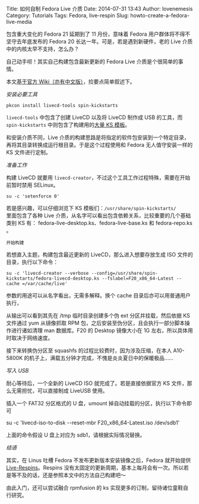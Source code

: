 Title: 如何自制 Fedora Live 介质
Date: 2014-07-31 13:43
Author: lovenemesis
Category: Tutorials
Tags: Fedora, live-respin
Slug: howto-create-a-fedora-live-media

包含重大变化的 Fedora 21 延期到了 11 月份，意味着 Fedora
用户群体将不得不坚守去年底发布的 Fedora 20
长达一年。可是，若是遇到新硬件，老的 Live
介质中的内核太早不支持，怎么办？

自己动手呗！其实自己构建包含最新更新的 Fedora Live
介质是个很简单的事情。

本文[基于官方
Wiki（亦有中文版）](https://fedoraproject.org/wiki/How_to_create_and_use_a_Live_CD)，捡要点简单叙述下。

*安装必要工具*

`pkcon install livecd-tools spin-kickstarts`

`livecd-tools` 中包含了创建 LiveCD 以及将 LiveCD 制作成 USB 的工具，而
`spin-kickstarts` 中则包含了构建用的[大量 KS
模板](https://git.fedorahosted.org/cgit/spin-kickstarts.git/tree/)。

和安装介质不同，Live
介质的构建思路是将指定的软件包安装到一个特定目录，再将其目录转换成运行根目录。于是这个过程使用和
Fedora 无人值守安装一样的 KS 文件进行定制。

*准备工作*

构建 LiveCD 就要用
`livecd-creator`，不过这个工具工作过程特殊，需要在开始前暂时禁用
SELinux。

`su -c 'setenforce 0'`

若是感兴趣，可以仔细浏览下 KS 模板们：`/usr/share/spin-kickstarts/`  
里面包含了各种 Live
介质，从名字可以看出包含依赖关系，比较重要的几个基础类别 KS 有：
fedora-live-desktop.ks、fedora-live-base.ks 和 fedora-repo.ks 。

`开始构建`

若想直入主题，构建包含最近更新的 LiveCD，那么进入想要存放生成 ISO
文件的目录，执行以下命令：

`su -c 'livecd-creator --verbose --config=/usr/share/spin-kickstarts/fedora-livecd-desktop.ks --fslabel=F20_x86_64-Latest --cache =/var/cache/live'`

参数的用途可以从名字看出，无需多解释。换个 cache
目录后亦可以用普通用户执行，

从输出可以看到其先在 /tmp 临时目录创建多个伪 ext 分区并挂载，然后依据 KS
文件通过 yum 从镜像抓取 RPM
包，之后安装至伪分区，且会执行一部分脚本操作进行诸如清理 man 数据库。F20
的 Desktop 镜像大小在 1G 左右，所以具体用时取决于网络速度。

接下来转换伪分区至 squashfs 的过程比较费时，因为涉及压缩，在本人
A10-5800K 的机子上，满载五分钟才完成，不愧是炎炎夏日中的保暖极品……

*写入 USB*

耐心等待后，一个全新的 LiveCD ISO 就完成了。若是直接依据官方 KS
文件，那么无需担忧，可以直接制成 LiveUSB 使用。

插入一个 FAT32 分区格式的 U 盘，umount
掉自动挂载的分区，执行以下命令即可

su -c 'livecd-iso-to-disk --reset-mbr F20\_x86\_64-Latest.iso /dev/sdb1'

上面的命令假设 U 盘上对应为 sdb1，请根据实际情况替换。

*结语*

其实，在 Linus 吐槽 Fedora 不发布更新版本安装镜像之后，Fedora 就开始提供
[Live-Respins](http://alt.fedoraproject.org/pub/alt/live-respins/)。Respins
没有太固定的更新周期，基本上每月会有一次。所以若是等不及的话，还是参照本文中的方法自己构建吧～

由此入门，还可以尝试融合 rpmfusion 的 ks
实现更多的订制，留待诸位童鞋自行研究。
